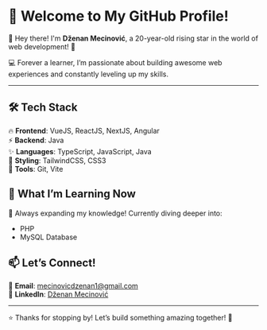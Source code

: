 # 🌟 Welcome to My GitHub Profile!

👋 Hey there! I'm **Dženan Mecinović**, a 20-year-old rising star in the world of web development! 🚀

💻 Forever a learner, I’m passionate about building awesome web experiences and constantly leveling up my skills.

---

## 🛠️ Tech Stack

🔥 **Frontend**: VueJS, ReactJS, NextJS, Angular  
⚡ **Backend**: Java  
✨ **Languages**: TypeScript, JavaScript, Java  
🎨 **Styling**: TailwindCSS, CSS3  
🔧 **Tools**: Git, Vite

## 🌱 What I’m Learning Now

🧠 Always expanding my knowledge! Currently diving deeper into:
- PHP
- MySQL Database  

## 📫 Let’s Connect!

📧 **Email**: [mecinovicdzenan1@gmail.com](mailto:mecinovicdzenan1@gmail.com)  
💼 **LinkedIn**: [Dženan Mecinović]([https://www.linkedin.com/in/dzenan-mecinovic](https://www.linkedin.com/in/dzenan-mecinovic-209156317/))

---

⭐ Thanks for stopping by! Let’s build something amazing together! 🚀
